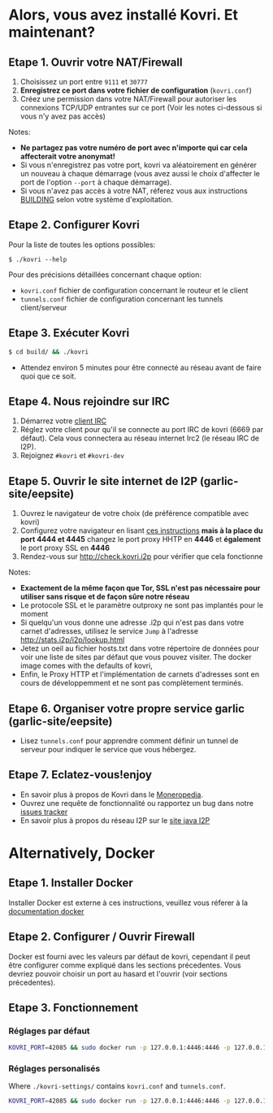 # Alors, vous avez installé Kovri. Et maintenant?

## Etape 1. Ouvrir votre NAT/Firewall
1. Choisissez un port entre ```9111``` et ```30777```
2. **Enregistrez ce port dans votre fichier de configuration** (`kovri.conf`)
3. Créez une permission dans votre NAT/Firewall pour autoriser les connexions TCP/UDP entrantes sur ce port (Voir les notes ci-dessous si vous n'y avez pas accès)

Notes:

- **Ne partagez pas votre numéro de port avec n'importe qui car cela affecterait votre anonymat!**
- Si vous n'enregistrez pas votre port, kovri va aléatoirement en générer un nouveau à chaque démarrage (vous avez aussi le choix d'affecter le port de l'option `--port` à chaque démarrage).
- Si vous n'avez pas accès à votre NAT, réferez vous aux instructions [BUILDING](https://github.com/monero-project/kovri/blob/master/doc/BUILDING.md) selon votre système d'exploitation.

## Etape 2. Configurer Kovri

Pour la liste de toutes les options possibles:

```bashfeature requests
$ ./kovri --help
```

Pour des précisions détaillées concernant chaque option:

- `kovri.conf` fichier de configuration concernant le routeur et le client
- `tunnels.conf` fichier de configuration concernant les tunnels client/serveur

## Etape 3. Exécuter Kovri
```bash
$ cd build/ && ./kovri
```

- Attendez environ 5 minutes pour être connecté au réseau avant de faire quoi que ce soit.

## Etape 4. Nous rejoindre sur IRC
1. Démarrez votre [client IRC](https://en.wikipedia.org/wiki/List_of_IRC_clients)
2. Réglez votre client pour qu'il se connecte au port IRC de kovri (6669 par défaut). Cela vous connectera au réseau internet Irc2 (le réseau IRC de I2P).
3. Rejoignez `#kovri` et `#kovri-dev`

## Etape 5. Ouvrir le site internet de I2P (garlic-site/eepsite)
1. Ouvrez le navigateur de votre choix (de préférence compatible avec kovri)
2. Configurez votre navigateur en lisant [ces instructions](https://geti2p.net/en/about/browser-config) **mais à la place du port 4444 et 4445** changez le port proxy HHTP en **4446** et **également** le port proxy SSL en **4446**
3. Rendez-vous sur http://check.kovri.i2p pour vérifier que cela fonctionne

Notes:

- **Exactement de la même façon que Tor, SSL n'est pas nécessaire pour utiliser sans risque et de façon sûre notre réseau**
- Le protocole SSL et le paramètre outproxy ne sont pas implantés pour le moment
- Si quelqu'un vous donne une adresse .i2p qui n'est pas dans votre carnet d'adresses, utilisez le service `Jump` à l'adresse http://stats.i2p/i2p/lookup.html
- Jetez un oeil au fichier hosts.txt dans votre répertoire de données pour voir une liste de sites par défaut que vous pouvez visiter. The docker image comes with the defaults of kovri,
- Enfin, le Proxy HTTP et l'implémentation de carnets d'adresses sont en cours de développemment et ne sont pas complètement terminés.

## Etape 6. Organiser votre propre service garlic (garlic-site/eepsite)
- Lisez `tunnels.conf` pour apprendre comment définir un tunnel de serveur pour indiquer le service que vous hébergez.

## Etape 7. Eclatez-vous!enjoy
- En savoir plus à propos de Kovri dans le [Moneropedia](https://getmonero.org/knowledge-base/moneropedia/kovri).
- Ouvrez une requête de fonctionnalité ou rapportez un bug dans notre [issues tracker](https://github.com/monero-project/kovri/issues)
- En savoir plus à propos du réseau I2P sur le [site java I2P](https://geti2p.net/en/docs)

# Alternatively, Docker

## Etape 1. Installer Docker
Installer Docker est externe à ces instructions, veuillez vous réferer à la [documentation docker](https://docs.docker.com/engine/installation/)

## Etape 2. Configurer / Ouvrir Firewall
Docker est fourni avec les valeurs par défaut de kovri, cependant il peut être configurer comme expliqué dans les sections précedentes.
Vous devriez pouvoir choisir un port au hasard et l'ouvrir (voir sections précedentes).

## Etape 3. Fonctionnement

### Réglages par défaut
```bash
KOVRI_PORT=42085 && sudo docker run -p 127.0.0.1:4446:4446 -p 127.0.0.1:6669:6669 -p $KOVRI_PORT --env KOVRI_PORT=$KOVRI_PORT geti2p/kovri
```

### Réglages personalisés
Where `./kovri-settings/` contains `kovri.conf` and `tunnels.conf`.
```bash
KOVRI_PORT=42085 && sudo docker run -p 127.0.0.1:4446:4446 -p 127.0.0.1:6669:6669 -p $KOVRI_PORT --env KOVRI_PORT=$KOVRI_PORT -v kovri-settings:/home/kovri/.kovri/config:ro geti2p/kovri
```
